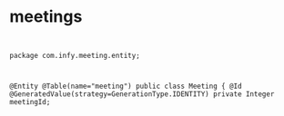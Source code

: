 # meetings
<code><p>

package com.infy.meeting.entity;

@Entity
@Table(name="meeting")
public class Meeting {
  @Id
  @GeneratedValue(strategy=GenerationType.IDENTITY)
  private Integer meetingId;
  </code></p>
  
  
